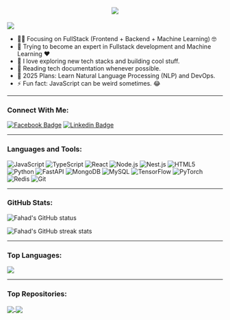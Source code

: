 <h1 align="center">
  <a href="https://git.io/typing-svg">
    <img src="https://readme-typing-svg.herokuapp.com/?lines=Assalamualaikum,+There!+👋;Hello,+it's+Fahad....;Nice+to+meet+you!&center=true&size=30">
  </a>
</h1>

![](https://komarev.com/ghpvc/?username=fahadmohammad559&color=brightgreen)

- 🧑‍💻 Focusing on FullStack (Frontend + Backend + Machine Learning) 🤓
- 🌱 Trying to become an expert in Fullstack development and Machine Learning ❤️
- 📘 I love exploring new tech stacks and building cool stuff.
- 📖 Reading tech documentation whenever possible.
- 📅 2025 Plans: Learn Natural Language Processing (NLP) and DevOps.
- ⚡ Fun fact: JavaScript can be weird sometimes. 😂

---

### Connect With Me:

[![Facebook Badge](https://img.shields.io/badge/Facebook-1877F2?style=for-the-badge&logo=facebook&logoColor=white)](https://www.facebook.com/fahadmohammad559/)
[![Linkedin Badge](https://img.shields.io/badge/LinkedIn-0077B5?style=for-the-badge&logo=linkedin&logoColor=white)](https://www.linkedin.com/in/fahad-mohammad-rejwanul-islam-8828a2268/)

---

### Languages and Tools:

![JavaScript](https://img.shields.io/badge/JavaScript-F7DF1E?style=flat-square&logo=javascript&logoColor=black)
![TypeScript](https://img.shields.io/badge/TypeScript-007ACC?style=flat-square&logo=typescript&logoColor=white)
![React](https://img.shields.io/badge/React-61DAFB?style=flat-square&logo=react&logoColor=black)
![Node.js](https://img.shields.io/badge/Node.js-43853D?style=flat-square&logo=node.js&logoColor=white)
![Nest.js](https://img.shields.io/badge/Nest.js-E0234E?style=flat-square&logo=nestjs&logoColor=white)
![HTML5](https://img.shields.io/badge/HTML5-E34F26?style=flat-square&logo=html5&logoColor=white)
![Python](https://img.shields.io/badge/Python-3776AB?style=flat-square&logo=python&logoColor=white)
![FastAPI](https://img.shields.io/badge/FastAPI-009688?style=flat-square&logo=fastapi&logoColor=white)
![MongoDB](https://img.shields.io/badge/MongoDB-47A248?style=flat-square&logo=mongodb&logoColor=white)
![MySQL](https://img.shields.io/badge/MySQL-4479A1?style=flat-square&logo=mysql&logoColor=white)
![TensorFlow](https://img.shields.io/badge/TensorFlow-FF6F00?style=flat-square&logo=tensorflow&logoColor=white)
![PyTorch](https://img.shields.io/badge/PyTorch-EE4C2C?style=flat-square&logo=pytorch&logoColor=white)
![Redis](https://img.shields.io/badge/Redis-DC382D?style=flat-square&logo=redis&logoColor=white)
![Git](https://img.shields.io/badge/Git-F05032?style=flat-square&logo=git&logoColor=white)

---

### GitHub Stats:

<p>
  <img align="center" src="https://github-readme-stats.vercel.app/api?username=fahadmohammad559&show_icons=true&include_all_commits=true&theme=algolia&hide_border=true" alt="Fahad's GitHub status" />
</p>
<p>
  <img align="center" src="https://github-readme-streak-stats.herokuapp.com/?user=fahadmohammad559&theme=algolia" alt="Fahad's GitHub streak stats" />
</p>

---

### Top Languages:

<img align="center" src="https://github-readme-stats.vercel.app/api/top-langs/?username=fahadmohammad559&layout=compact&theme=algolia&hide_border=true&langs_count=10" />

---

### Top Repositories:

<a href="https://github.com/fahadmohammad559/fullstack-project">
  <img align="center" src="https://github-readme-stats.vercel.app/api/pin/?username=fahadmohammad559&repo=fullstack-project&theme=algolia" />
</a>
<a href="https://github.com/fahadmohammad559/ml-projects">
  <img align="center" src="https://github-readme-stats.vercel.app/api/pin/?username=fahadmohammad559&repo=ml-projects&theme=algolia" />
</a>

